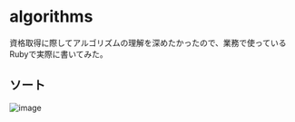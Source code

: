 # algorithms

資格取得に際してアルゴリズムの理解を深めたかったので、業務で使っているRubyで実際に書いてみた。

## ソート
![image](https://user-images.githubusercontent.com/46641905/166516469-4823b73f-4e0e-4e20-883f-ad398f8d1d7a.png)
